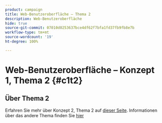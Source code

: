 ```yaml
---
product: campaign
title: Web-Benutzeroberfläche – Thema 2
description: Web-Benutzeroberfläche
hide: true
source-git-commit: 07010d0253637bce4df62f7bfa1fd37fb9fb8e7b
workflow-type: tm+mt
source-wordcount: '19'
ht-degree: 100%

---
```


# Web-Benutzeroberfläche – Konzept 1, Thema 2 {#c1t2}

## Über Thema 2

Erfahren Sie mehr über Konzept 2, Thema 2 auf [dieser Seite](../concept2/topic2.md).
Informationen über das andere Thema finden Sie [hier](../../automation/workflow/about-workflows.md)